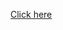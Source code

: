 
<a href ="https://github.com/rimolch/CodeChef_Practice_Problems/tree/master/STL_PROBLEM">Click here</a>
